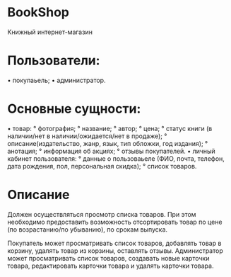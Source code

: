 # BookShop
Книжный интернет-магазин

# Пользователи:
• покупаьель;
• администратор. 

# Основные сущности:
• товар:
    ° фотография;
    ° название;
    ° автор;
    ° цена;
    ° статус книги (в наличии/нет в наличии/ожидается/нет в продаже);
    ° описание(издательство, жанр, язык, тип обложки, год издания);
    ° анотация;
    ° информация об акциях;
    ° отзывы покупателей. 
• личный кабинет пользователя:
    ° данные о пользоваьеле (ФИО, почта, телефон, дата рождения, пол, персональная скидка);
    ° список товаров. 

# Описание
Должен осуществляться просмотр списка товаров. При этом необходимо предоставить возможность отсортировать товар по цене (по возрастанию/по убыванию), по срокам выпуска. 

Покупатель может просматривать список товаров, добавлять товар в корзину, удалять товар из корзины, оставлять отзывы.  Администратор может просматривать список товаров, создавать новые карточки товара, редактировать карточки товара и удалять карточки товара.
